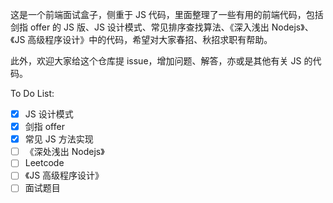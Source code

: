 这是一个前端面试盒子，侧重于 JS 代码，里面整理了一些有用的前端代码，包括剑指 offer 的 JS 版、JS 设计模式、常见排序查找算法、《深入浅出 Nodejs》、《JS 高级程序设计》中的代码，希望对大家春招、秋招求职有帮助。

此外，欢迎大家给这个仓库提 issue，增加问题、解答，亦或是其他有关 JS 的代码。

To Do List: 

- [x] JS 设计模式
- [x] 剑指 offer
- [x] 常见 JS 方法实现
- [ ] 《深处浅出 Nodejs》
- [ ] Leetcode
- [ ] 《JS 高级程序设计》
- [ ] 面试题目